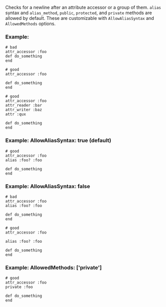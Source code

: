 Checks for a newline after an attribute accessor or a group of them.
`alias` syntax and `alias_method`, `public`, `protected`, and `private` methods are allowed by default.
These are customizable with `AllowAliasSyntax` and `AllowedMethods` options.

### Example:
    # bad
    attr_accessor :foo
    def do_something
    end

    # good
    attr_accessor :foo

    def do_something
    end

    # good
    attr_accessor :foo
    attr_reader :bar
    attr_writer :baz
    attr :qux

    def do_something
    end

### Example: AllowAliasSyntax: true (default)
    # good
    attr_accessor :foo
    alias :foo? :foo

    def do_something
    end

### Example: AllowAliasSyntax: false
    # bad
    attr_accessor :foo
    alias :foo? :foo

    def do_something
    end

    # good
    attr_accessor :foo

    alias :foo? :foo

    def do_something
    end

### Example: AllowedMethods: ['private']
    # good
    attr_accessor :foo
    private :foo

    def do_something
    end
